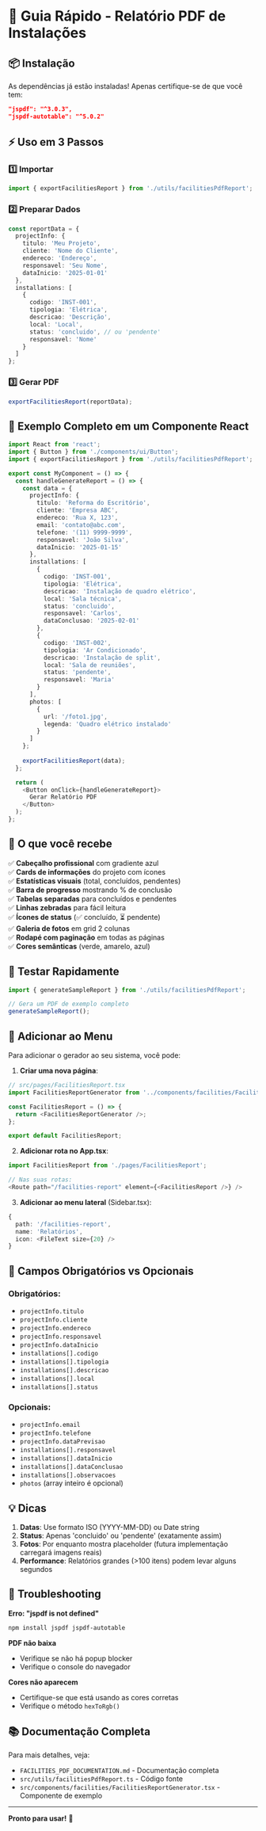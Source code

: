 # 🚀 Guia Rápido - Relatório PDF de Instalações

## 📦 Instalação

As dependências já estão instaladas! Apenas certifique-se de que você tem:
```json
"jspdf": "^3.0.3",
"jspdf-autotable": "^5.0.2"
```

## ⚡ Uso em 3 Passos

### 1️⃣ Importar

```typescript
import { exportFacilitiesReport } from './utils/facilitiesPdfReport';
```

### 2️⃣ Preparar Dados

```typescript
const reportData = {
  projectInfo: {
    titulo: 'Meu Projeto',
    cliente: 'Nome do Cliente',
    endereco: 'Endereço',
    responsavel: 'Seu Nome',
    dataInicio: '2025-01-01'
  },
  installations: [
    {
      codigo: 'INST-001',
      tipologia: 'Elétrica',
      descricao: 'Descrição',
      local: 'Local',
      status: 'concluido', // ou 'pendente'
      responsavel: 'Nome'
    }
  ]
};
```

### 3️⃣ Gerar PDF

```typescript
exportFacilitiesReport(reportData);
```

## 🎯 Exemplo Completo em um Componente React

```typescript
import React from 'react';
import { Button } from './components/ui/Button';
import { exportFacilitiesReport } from './utils/facilitiesPdfReport';

export const MyComponent = () => {
  const handleGenerateReport = () => {
    const data = {
      projectInfo: {
        titulo: 'Reforma do Escritório',
        cliente: 'Empresa ABC',
        endereco: 'Rua X, 123',
        email: 'contato@abc.com',
        telefone: '(11) 9999-9999',
        responsavel: 'João Silva',
        dataInicio: '2025-01-15'
      },
      installations: [
        {
          codigo: 'INST-001',
          tipologia: 'Elétrica',
          descricao: 'Instalação de quadro elétrico',
          local: 'Sala técnica',
          status: 'concluido',
          responsavel: 'Carlos',
          dataConclusao: '2025-02-01'
        },
        {
          codigo: 'INST-002',
          tipologia: 'Ar Condicionado',
          descricao: 'Instalação de split',
          local: 'Sala de reuniões',
          status: 'pendente',
          responsavel: 'Maria'
        }
      ],
      photos: [
        {
          url: '/foto1.jpg',
          legenda: 'Quadro elétrico instalado'
        }
      ]
    };
    
    exportFacilitiesReport(data);
  };

  return (
    <Button onClick={handleGenerateReport}>
      Gerar Relatório PDF
    </Button>
  );
};
```

## 🎨 O que você recebe

✅ **Cabeçalho profissional** com gradiente azul  
✅ **Cards de informações** do projeto com ícones  
✅ **Estatísticas visuais** (total, concluídos, pendentes)  
✅ **Barra de progresso** mostrando % de conclusão  
✅ **Tabelas separadas** para concluídos e pendentes  
✅ **Linhas zebradas** para fácil leitura  
✅ **Ícones de status** (✅ concluído, ⏳ pendente)  
✅ **Galeria de fotos** em grid 2 colunas  
✅ **Rodapé com paginação** em todas as páginas  
✅ **Cores semânticas** (verde, amarelo, azul)  

## 🧪 Testar Rapidamente

```typescript
import { generateSampleReport } from './utils/facilitiesPdfReport';

// Gera um PDF de exemplo completo
generateSampleReport();
```

## 📱 Adicionar ao Menu

Para adicionar o gerador ao seu sistema, você pode:

1. **Criar uma nova página**:
```typescript
// src/pages/FacilitiesReport.tsx
import FacilitiesReportGenerator from '../components/facilities/FacilitiesReportGenerator';

const FacilitiesReport = () => {
  return <FacilitiesReportGenerator />;
};

export default FacilitiesReport;
```

2. **Adicionar rota no App.tsx**:
```typescript
import FacilitiesReport from './pages/FacilitiesReport';

// Nas suas rotas:
<Route path="/facilities-report" element={<FacilitiesReport />} />
```

3. **Adicionar ao menu lateral** (Sidebar.tsx):
```typescript
{
  path: '/facilities-report',
  name: 'Relatórios',
  icon: <FileText size={20} />
}
```

## 🎯 Campos Obrigatórios vs Opcionais

### Obrigatórios:
- `projectInfo.titulo`
- `projectInfo.cliente`
- `projectInfo.endereco`
- `projectInfo.responsavel`
- `projectInfo.dataInicio`
- `installations[].codigo`
- `installations[].tipologia`
- `installations[].descricao`
- `installations[].local`
- `installations[].status`

### Opcionais:
- `projectInfo.email`
- `projectInfo.telefone`
- `projectInfo.dataPrevisao`
- `installations[].responsavel`
- `installations[].dataInicio`
- `installations[].dataConclusao`
- `installations[].observacoes`
- `photos` (array inteiro é opcional)

## 💡 Dicas

1. **Datas**: Use formato ISO (YYYY-MM-DD) ou Date string
2. **Status**: Apenas 'concluido' ou 'pendente' (exatamente assim)
3. **Fotos**: Por enquanto mostra placeholder (futura implementação carregará imagens reais)
4. **Performance**: Relatórios grandes (>100 itens) podem levar alguns segundos

## 🐛 Troubleshooting

**Erro: "jspdf is not defined"**
```bash
npm install jspdf jspdf-autotable
```

**PDF não baixa**
- Verifique se não há popup blocker
- Verifique o console do navegador

**Cores não aparecem**
- Certifique-se que está usando as cores corretas
- Verifique o método `hexToRgb()`

## 📚 Documentação Completa

Para mais detalhes, veja:
- `FACILITIES_PDF_DOCUMENTATION.md` - Documentação completa
- `src/utils/facilitiesPdfReport.ts` - Código fonte
- `src/components/facilities/FacilitiesReportGenerator.tsx` - Componente de exemplo

---

**Pronto para usar!** 🎉
